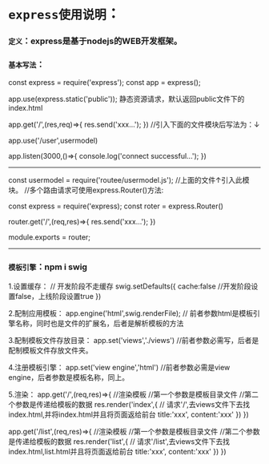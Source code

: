 # `express使用说明`：

### `定义`：express是基于nodejs的WEB开发框架。

### `基本写法`：
const express = require('express');
const app = express();

app.use(express.static('public')); 静态资源请求，默认返回public文件下的index.html

app.get('/',(res,req)=>{
    res.send('xxx...');
}) //引入下面的文件模块后写法为：↓

app.use('/user',usermodel)

app.listen(3000,()=>{
    console.log('connect successful...');
})

----------------------------------------------------------------------------------

const usermodel = require('routee/usermodel.js'); //上面的文件↑引入此模块。
//多个路由请求可使用express.Router()方法:

const express = require('express);
const roter = express.Router()

router.get('/',(req,res)=>{
    res.send('xxx...');
})

module.exports = router;

---------------------------------------------------------------------------------

### `模板引擎`：npm i swig

1.设置缓存：
// 开发阶段不走缓存
swig.setDefaults({
    cache:false //开发阶段设置false，上线阶段设置true
})

2.配制应用模板：
app.engine('html',swig.renderFile); // 前者参数html是模板引擎名称，同时也是文件的扩展名，后者是解析模板的方法

3.配制模板文件存放目录：
app.set('views','./views') //前者参数必需写，后者是配制模板文件存放文件夹。

4.注册模板引擎：
app.set('view engine','html') //前者参数必需是view engine，后者参数是模板名称，同上。

5.渲染：
app.get('/',(req,res)=>{
    //渲染模板
    //第一个参数是模板目录文件
    //第二个参数是传递给模板的数据
    res.render('index',{ // 请求'/',去views文件下去找index.html,并将index.html并且将页面返给前台
        title:'xxx',
        content:'xxx'
    })
})

app.get('/list',(req,res)=>{
    //渲染模板
    //第一个参数是模板目录文件
    //第二个参数是传递给模板的数据
    res.render('list',{ // 请求'/list',去views文件下去找index.html,list.html并且将页面返给前台
        title:'xxx',
        content:'xxx'
    })
})

